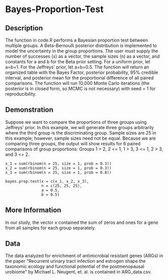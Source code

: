 # Bayes-Proportion-Test
## Description
The function in code.R performs a Bayesian proportion test between multiple groups.  A Beta-Bernoulli posterior distribution is implemented to model the uncertainty in the group proportions. The user must supply the number of successes (x) as a vector, the sample sizes (n) as a vector, and constants for a and b for the Beta prior setting. For a uniform prior, let a=b=1. For the Jeffreys' prior, let a=b=0.5. The function will return an organized table with the Bayes Factor, posterior probability, 95% credible interval, and posterior mean for the proportional difference of all paired comparisons.  The function will run 10,000 Monte Carlo iterations (the posterior is in closed form, so MCMC is not necessary) with seed = 1 for reproducibility.  

## Demonstration

Suppose we want to compare the proportions of three groups using Jeffreys' prior.  In this example, we will generate three groups arbitrarily where the third group is the discriminating group.  Sample sizes are 25 in this example; however, sample sizes need not be equal. Because we are comparing three groups, the output will show results for 6 paired comparisons of group proportions: Groups 1 > 2, 2 <= 1, 1 > 3, 3 <= 1, 2 > 3, and 3 <= 2.

```
x_1 = sum(rbinom(n = 25, size = 1, prob = 0.3))
x_2 = sum(rbinom(n = 25, size = 1, prob = 0.3))
x_3 = sum(rbinom(n = 25, size = 1, prob = 0.8))

bayes.prop.test(x = c(x_1, x_2, x_3),
                n = c(25, 25, 25),
                a = 0.5,
                b = 0.5)
```

## More Information

In our study, the vector x contained the sum of zeros and ones for a gene from all samples for each group separately.

## Data

The data analyzed for enrichment of antimicrobial resistant genes (ARGs) in the paper "Recurrent urinary tract infection and estrogen shape the taxonomic ecology and functional potential of the postmenopausal urobiome" by Michael L. Neugent, et. al. is contained in ARG_data.csv. 
